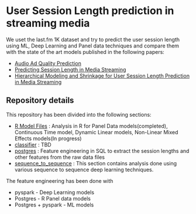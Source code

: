 # User Session Length prediction in streaming media


We uset the last.fm 1K dataset and try to predict the user session length using ML, Deep Learning and Panel data techniques and compare them with the state of the art models published in the following papers:

- [Audio Ad Quality Prediction]( https://arxiv.org/pdf/1802.03319.pdf)
- [Predicting Session Length in Media Streaming](https://arxiv.org/pdf/1708.00130.pdf)
- [Hierarchical Modeling and Shrinkage for User Session Length Prediction in Media Streaming](https://arxiv.org/pdf/1803.01440.pdf)


## Repository details

 This repository has been divided into the following sections:
 - [R Model Files](https://github.com/UCB-MIDS/w210_lastFM/tree/master/R%20Model%20Files)           : Analysis in R for Panel Data models(completed), Continuous Time model, Dynamic Linear models, Non-Linear Mixed Effects models(In progress)
 - [classifier](https://github.com/UCB-MIDS/w210_lastFM/tree/master/classifier)                     : TBD
 - [postgres](https://github.com/UCB-MIDS/w210_lastFM/tree/master/postgres)                         : Feature engineering in SQL to extract the session lengths and other features from the raw data files
 - [sequence_to_sequence](https://github.com/UCB-MIDS/w210_lastFM/tree/master/sequence_to_sequence) : This section contains analysis done using various sequence to sequence deep learning techniques.



The feature engineering has been done with 
- pyspark - Deep Learning models
- Postgres - R Panel data models
- Postgres + pyspark - ML models
